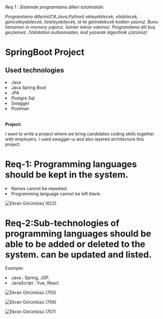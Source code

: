 <h6>Req 1 : Sistemde programlama dilleri tutulmalıdır.

Programlama dillerini(C#,Java,Python) ekleyebilecek, silebilecek, güncelleyebilecek, listeleyebilecek, id ile getirebilecek kodları yazınız. Bunu tamamen in memory yapınız.
İsimler tekrar edemez.
Programlama dili boş geçilemez. (Validation kullanmadan, kod yazarak algoritmik çözünüz)<h6>
  
 # SpringBoot Project
## Used technologies
<li>Java</li>
<li>Java Spring Boot</li>
<li>JPA</li>
<li>Postgre Sql</li>
<li>Swagger</li>
<li>Postman</li>
</br>
</br>
<b> Project:</b>
<p>I want to write a project where we bring candidates coding skills together with employers.
I used swagger-ui and also layered architecture this project.  </p>
<b><h1>Req-1: Programming languages should be kept in the system.</h1></b>
<li>Names cannot be repeated.</li>
<li>Programming language cannot be left blank.</li>

![Ekran Görüntüsü (622)](https://user-images.githubusercontent.com/54955167/199736187-3cf9a131-606a-40c2-a5d8-cceff77f0b6e.png)

<b><h1>Req-2:Sub-technologies of programming languages should be able to be added or deleted to the system. can be updated and listed. </h1></b>
<p>Example: </p>
<li>Java : Spring, JSP.</li>
<li>JavaScript : Vue, React</li>

![Ekran Görüntüsü (705)](https://user-images.githubusercontent.com/54955167/203933383-a4f588d0-72ad-4924-b939-b745b183ac6e.png)

![Ekran Görüntüsü (706)](https://user-images.githubusercontent.com/54955167/203933483-4a38c41c-8c7c-42dd-9b8d-bace27213b6b.png)

![Ekran Görüntüsü (707)](https://user-images.githubusercontent.com/54955167/203933803-20ad4f98-066f-44e5-88cd-f19edc50116a.png)


<!--
<h1>Add<h1>

<img src="C:\Users\hatic\OneDrive\Masaüstü\Add.jpg" alt="">-->


